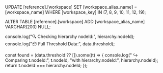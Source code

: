 UPDATE [reference].[workspace]
SET [workspace_alias_name] = [workspace_name]
WHERE [workspace_key] IN (7, 8, 9, 10, 11, 12, 19);



ALTER TABLE [reference].[workspace]
ADD [workspace_alias_name] VARCHAR(200) NULL;



console.log("🔍 Checking hierarchy nodeId:", hierarchy.nodeId);
console.log("📦 Full Threshold Data:", data.threshold);

const found = (data.threshold ?? []).some((t) => {
  console.log("  ↪️ Comparing t.nodeId:", t.nodeId, "with hierarchy.nodeId:", hierarchy.nodeId);
  return t.nodeId === hierarchy.nodeId;
});